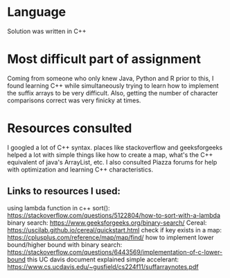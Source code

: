 # Language
Solution was written in C++

# Most difficult part of assignment
Coming from someone who only knew Java, Python and R prior to this, I found learning C++ while simultaneously trying to learn how to implement the suffix arrays to be very difficult. Also, getting the number of character comparisons correct was very finicky at times. 

# Resources consulted
I googled a lot of C++ syntax. places like stackoverflow and geeksforgeeks helped a lot with simple things like how to create a map, what's the C++ equivalent of java's ArrayList, etc. I also consulted Piazza forums for help with optimization and learning C++ characteristics.

## Links to resources I used:
using lambda function in c++ sort(): https://stackoverflow.com/questions/5122804/how-to-sort-with-a-lambda
binary search: https://www.geeksforgeeks.org/binary-search/
Cereal: https://uscilab.github.io/cereal/quickstart.html
check if key exists in a map: https://cplusplus.com/reference/map/map/find/
how to implement lower bound/higher bound with binary search: https://stackoverflow.com/questions/6443569/implementation-of-c-lower-bound
this UC davis document explained simple accelerant: https://www.cs.ucdavis.edu/~gusfield/cs224f11/suffarraynotes.pdf
